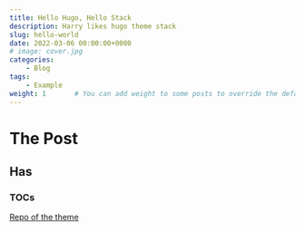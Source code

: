 ```yaml
---
title: Hello Hugo, Hello Stack
description: Harry likes hugo theme stack
slug: hello-world
date: 2022-03-06 00:00:00+0000
# image: cover.jpg
categories:
    - Blog
tags:
    - Example
weight: 1       # You can add weight to some posts to override the default sorting (date descending)
---
```


# The Post

## Has 

### TOCs

[Repo of the theme](https://github.com/CaiJimmy/hugo-theme-stack)

